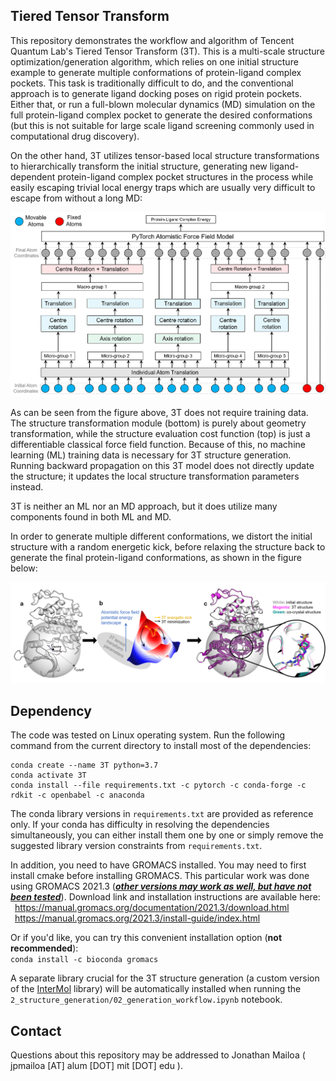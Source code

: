 ## Tiered Tensor Transform

This repository demonstrates the workflow and algorithm of Tencent Quantum Lab's Tiered Tensor Transform (3T).
This is a multi-scale structure optimization/generation algorithm, which relies on one initial structure example to generate multiple conformations of protein-ligand complex pockets.
This task is traditionally difficult to do, and the conventional approach is to generate ligand docking poses on rigid protein pockets.
Either that, or run a full-blown molecular dynamics (MD) simulation on the full protein-ligand complex pocket to generate the desired conformations (but this is not suitable for large scale ligand screening commonly used in computational drug discovery).

On the other hand, 3T utilizes tensor-based local structure transformations to hierarchically transform the initial structure,
generating new ligand-dependent protein-ligand complex pocket structures in the process while easily escaping trivial local energy traps
which are usually very difficult to escape from without a long MD:

![Alt text](2_structure_generation/Images/3T_Model.png?raw=true "Title")

As can be seen from the figure above, 3T does not require training data. The structure transformation module (bottom) is purely about geometry transformation,
while the structure evaluation cost function (top) is just a differentiable classical force field function.
Because of this, no machine learning (ML) training data is necessary for 3T structure generation.
Running backward propagation on this 3T model does not directly update the structure;
it updates the local structure transformation parameters instead.

3T is neither an ML nor an MD approach, but it does utilize many components found in both ML and MD.

In order to generate multiple different conformations, we distort the initial structure with a random energetic kick,
before relaxing the structure back to generate the final protein-ligand conformations, as shown in the figure below:

![Alt text](2_structure_generation/Images/3T_Workflow.png?raw=true "Title")

## Dependency

The code was tested on Linux operating system. Run the following command from the current directory to install most of the dependencies:

```
conda create --name 3T python=3.7
conda activate 3T
conda install --file requirements.txt -c pytorch -c conda-forge -c rdkit -c openbabel -c anaconda
```

The conda library versions in `requirements.txt` are provided as reference only. If your conda has difficulty in resolving the dependencies simultaneously, you can either install them one by one or simply remove the suggested library version constraints from `requirements.txt`.

In addition, you need to have GROMACS installed. You may need to first install cmake before installing GROMACS.
This particular work was done using GROMACS 2021.3 (<b><ins><i>other versions may work as well, but have not been tested</i></ins></b>). Download link and installation instructions are available here: <br />
&ensp;https://manual.gromacs.org/documentation/2021.3/download.html <br />
&ensp;https://manual.gromacs.org/2021.3/install-guide/index.html

Or if you'd like, you can try this convenient installation option (<b>not recommended</b>): <br />
`conda install -c bioconda gromacs`

A separate library crucial for the 3T structure generation (a custom version of the [InterMol](https://github.com/shirtsgroup/InterMol) library) will be automatically installed when running the `2_structure_generation/02_generation_workflow.ipynb` notebook.

## Contact

Questions about this repository may be addressed to Jonathan Mailoa ( jpmailoa [AT] alum [DOT] mit [DOT] edu ).
